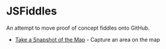 # JSFiddles
An attempt to move proof of concept fiddles onto GitHub.

* [Take a Snapshot of the Map](http://jsfiddle.net/gh/get/jquery/2.1.0/APCOvernight/JSFiddles/tree/main/here) - Capture an area on the map
